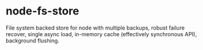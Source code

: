 node-fs-store
=============

File system backed store for node with multiple backups, robust failure recover, single async load, in-memory cache (effectively synchronous API), background flushing.
